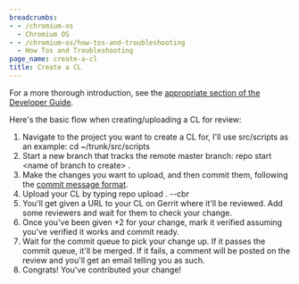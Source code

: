 ```yaml
---
breadcrumbs:
- - /chromium-os
  - Chromium OS
- - /chromium-os/how-tos-and-troubleshooting
  - How Tos and Troubleshooting
page_name: create-a-cl
title: Create a CL
---
```


For a more thorough introduction, see the [appropriate section of the Developer
Guide](https://chromium.googlesource.com/chromiumos/docs/+/HEAD/developer_guide.md#making-changes-to-packages-whose-source-code-is-checked-into-chromium-os-git-repositories).

Here's the basic flow when creating/uploading a CL for review:

1.  Navigate to the project you want to create a CL for, I'll use
            src/scripts as an example: cd ~/trunk/src/scripts
2.  Start a new branch that tracks the remote master branch: repo start
            &lt;name of branch to create&gt; .
3.  Make the changes you want to upload, and then commit them, following
            the [commit message
            format](https://chromium.googlesource.com/chromiumos/docs/+/HEAD/contributing.md#Commit-messages).
4.  Upload your CL by typing repo upload . --cbr
5.  You'll get given a URL to your CL on Gerrit where it'll be reviewed.
            Add some reviewers and wait for them to check your change.
6.  Once you've been given +2 for your change, mark it verified assuming
            you've verified it works and commit ready.
7.  Wait for the commit queue to pick your change up. If it passes the
            commit queue, it'll be merged. If it fails, a comment will be posted
            on the review and you'll get an email telling you as such.
8.  Congrats! You've contributed your change!